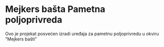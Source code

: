 # Mejkers bašta Pametna poljoprivreda
Ovo je projekat posvećen izradi uređaja za pametnu poljoprivredu u okviru "Mejkers bašti"
